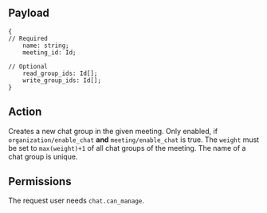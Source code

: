 ## Payload
```
{
// Required
    name: string;
    meeting_id: Id;

// Optional
    read_group_ids: Id[];
    write_group_ids: Id[];
}
```

## Action
Creates a new chat group in the given meeting. Only enabled, if `organization/enable_chat` **and** `meeting/enable_chat` is true. The `weight` must be set to `max(weight)+1` of all chat groups of the meeting.
The name of a chat group is unique.

## Permissions
The request user needs `chat.can_manage`.
